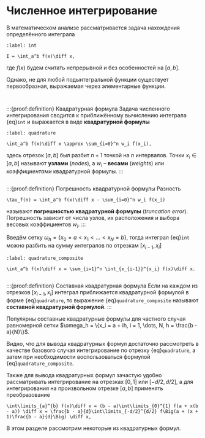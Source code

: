 # Численное интегрирование

В математическом анализе рассматривается задача нахождения определённого интеграла

```{math}
:label: int

I = \int_a^b f(x)\diff x,
```

где $f(x)$ будем считать непрерывной и без особенностей на $[a, b]$.

Однако, не для любой подынтегральной функции существует первообразная, выражаемая через элементарные функции.

```{index} формула; квадратурная 
```
```{index} квадратура; формула, квадратура; вес, квадратура; узел
```
:::{proof:definition} Квадратурная формула
Задача численного интегрирования сводится к приближённому вычислению интеграла {eq}`int` и выражается в виде **квадратурной формулы**

```{math}
:label: quadrature

\int_a^b f(x)\diff x \approx \sum_{i=0}^n w_i f(x_i),
```

здесь отрезок $[a, b]$ был разбит $n+1$ точкой на $n$ интервалов. Точки $x_i \in [a, b]$ называют **узлами** (*nodes*), а $w_i$ &ndash; **весами** (*weights*) или *коэффициентами* квадратурной формулы.
:::

```{index} погрешность; квадратурной формулы, квадратура; погрешность
```
:::{proof:definition} Погрешность квадратурной формулы
Разность

```{math}
\tau_f(n) = \int_a^b f(x)\diff x - \sum_{i=0}^n w_i f(x_i)
```

называют **погрешностью квадратурной формулы** (*truncation error*). Погрешность зависит от числа узлов, их расположения и выбора весовых коэффициентов $w_i$.
:::

Введём сетку $\omega_h = \{x_0 = a < x_1 < \dots < x_N = b\}$, тогда интеграл {eq}`int` можно разбить на сумму интегралов по отрезкам $[x_{i-1}, x_i]$

```{math}
:label: quadrature_composite

\int_a^b f(x)\diff x = \sum_{i=1}^n \int_{x_{i-1}}^{x_i} f(x)\diff x.
```

```{index} формула; квадратурная составная, квадратура; формула составная
```
:::{proof:definition} Составная квадратурная формула
Если на каждом из отрезков $[x_{i-1}, x_i]$ интеграл приближается квадратурной формулой в форме {eq}`quadrature`, то выражение {eq}`quadrature_composite` называют **составной квадратурной формулой**.
:::

Популярны составные квадратурные формулы для частного случая равномерной сетки $\omega_h = \{x_i = a + ih, i = 1, \dots, N, h = \frac{b - a}{N}\}$.

Видно, что для вывода квадратурных формул достаточно рассмотреть в качестве базового случая интегрирование по отрезку {eq}`quadrature`, а затем при необходимости воспользоваться формулой {eq}`quadrature_composite`.

Также для вывода квадратурных формул зачастую удобно рассматривать интегрирование на отрезках $[0, 1]$ или $[-d/2, d/2]$, а для интегрирования на произвольном отрезке $[a, b]$ применять преобразование

```{math}
\int\limits_{a}^{b} f(x)\diff x = (b - a)\int\limits_{0}^{1} f(a + x(b - a)) \diff x = \frac{b - a}{d}\int\limits_{-d/2}^{d/2} f\Big(a + (x + 1)\frac{b - a}{d}\Big) \diff x,
```

В этом разделе рассмотрим некоторые из квадратурных формул.
